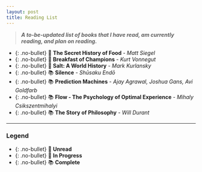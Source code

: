 ```yaml
---
layout: post
title: Reading List
---
```


> ***A to-be-updated list of books that I have read, am currently reading, and plan on reading.***

* {: .no-bullet} 📌  **The Secret History of Food** - *Matt Siegel*
* {: .no-bullet} 📌  **Breakfast of Champions** - *Kurt Vonnegut*
* {: .no-bullet} 📖  **Salt: A World History** - *Mark Kurlansky*
* {: .no-bullet} 📚  **Silence** - *Shūsaku Endō*
* {: .no-bullet} 📚  **Prediction Machines** - *Ajay Agrawal, Joshua Gans, Avi Goldfarb*
* {: .no-bullet} 📚  **Flow - The Psychology of Optimal Experience** - *Mihaly Csikszentmihalyi*
* {: .no-bullet} 📚  **The Story of Philosophy** - *Will Durant*

---

### Legend

* {: .no-bullet} 📌 **Unread**
* {: .no-bullet} 📖 **In Progress**
* {: .no-bullet} 📚 **Complete**
